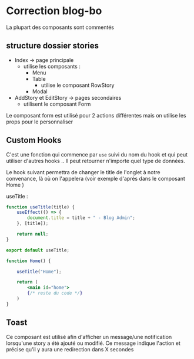 # Correction blog-bo

La plupart des composants sont commentés

## structure dossier stories

- Index -> page principale
    - utilise les composants :
        - Menu
        - Table
            - utilise le composant RowStory
        - Modal
- AddStory et EditStory -> pages secondaires
    - utilisent le composant Form 

Le composant form est utilisé pour 2 actions différentes mais on utilise les props pour le personnaliser


## Custom Hooks

C'est une fonction qui commence par `use` suivi du nom du hook et qui peut utiliser d'autres hooks ..
Il peut retourner n'importe quel type de données.

Le hook suivant permettra de changer le title de l'onglet à notre convenance, là où on l'appelera (voir exemple d'après dans le composant Home )

useTitle :
```jsx
function useTitle(title) {
	useEffect(() => {
		document.title = title + " - Blog Admin";
	}, [title]);

	return null;
}

export default useTitle;
```

```jsx
function Home() {

    useTitle("Home");

	return (
		<main id="home">
        {/* reste du code */}        
    )
}
```

## Toast

Ce composant est utilisé afin d'afficher un message/une notification lorsqu'une story a été ajouté ou modifié.
Ce message indique l'action et précise qu'il y aura une redirection dans X secondes 